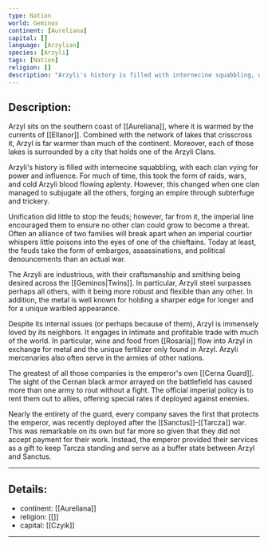 ```yaml
---
type: Nation
world: Geminos
continent: [Aureliana]
capital: []
language: [Arzylian]
species: [Arzyli]
tags: [Nation]
religion: []
description: "Arzyli's history is filled with internecine squabbling, with each clan vying for power and influence. For much of time, this took the form of raids, wars, and cold Arzyli blood flowing aplenty. However, this changed when one clan managed to subjugate all the others, forging an empire through subterfuge and trickery."
---
```


## Description:

Arzyl sits on the southern coast of [[Aureliana]], where it is warmed by the currents of [[Ellanor]]. Combined with the network of lakes that crisscross it, Arzyl is far warmer than much of the continent. Moreover, each of those lakes is surrounded by a city that holds one of the Arzyli Clans.

Arzyli's history is filled with internecine squabbling, with each clan vying for power and influence. For much of time, this took the form of raids, wars, and cold Arzyli blood flowing aplenty. However, this changed when one clan managed to subjugate all the others, forging an empire through subterfuge and trickery.

Unification did little to stop the feuds; however, far from it, the imperial line encouraged them to ensure no other clan could grow to become a threat. Often an alliance of two families will break apart when an imperial courtier whispers little poisons into the eyes of one of the chieftains. Today at least, the feuds take the form of embargos, assassinations, and political denouncements than an actual war.

The Arzyli are industrious, with their craftsmanship and smithing being desired across the [[Geminos|Twins]]. In particular, Arzyli steel surpasses perhaps all others, with it being more robust and flexible than any other. In addition, the metal is well known for holding a sharper edge for longer and for a unique warbled appearance.

Despite its internal issues (or perhaps because of them), Arzyl is immensely loved by its neighbors. It engages in intimate and profitable trade with much of the world. In particular, wine and food from [[Rosaria]] flow into Arzyl in exchange for metal and the unique fertilizer only found in Arzyl. Arzyli mercenaries also often serve in the armies of other nations.

The greatest of all those companies is the emperor's own [[Cerna Guard]]. The sight of the Cernan black armor arrayed on the battlefield has caused more than one army to rout without a fight. The official imperial policy is to rent them out to allies, offering special rates if deployed against enemies.

Nearly the entirety of the guard, every company saves the first that protects the emperor, was recently deployed after the [[Sanctus]]-[[Tarcza]] war. This was remarkable on its own but far more so given that they did not accept payment for their work. Instead, the emperor provided their services as a gift to keep Tarcza standing and serve as a buffer state between Arzyl and Sanctus.

---
## Details:
- continent: [[Aureliana]]
- religion: [[]]
- capital: [[Czyik]]

---





